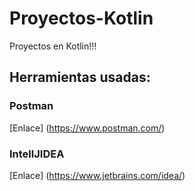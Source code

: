 # Proyectos-Kotlin
Proyectos en Kotlin!!!

## Herramientas usadas:

### Postman

[Enlace] (https://www.postman.com/)

### IntellJIDEA

[Enlace] (https://www.jetbrains.com/idea/)
